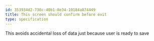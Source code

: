 ```yaml
---
id: 353934d2-738c-40b1-8e34-10184a874449
title: This screen should confirm before exit
type: specification
---
```


This avoids accidental loss of data just because user is ready to save
